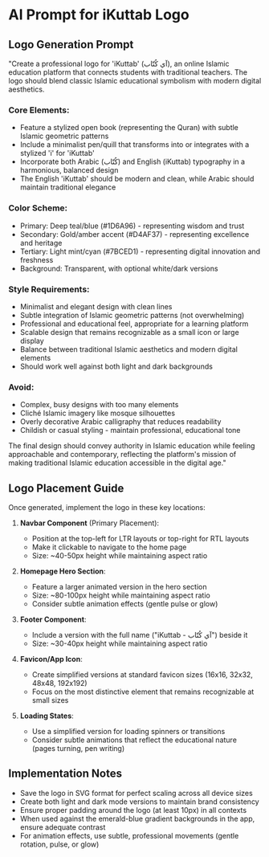 # AI Prompt for iKuttab Logo

## Logo Generation Prompt

"Create a professional logo for 'iKuttab' (آي كُتّاب), an online Islamic education platform that connects students with traditional teachers. The logo should blend classic Islamic educational symbolism with modern digital aesthetics.

### Core Elements:
- Feature a stylized open book (representing the Quran) with subtle Islamic geometric patterns
- Include a minimalist pen/quill that transforms into or integrates with a stylized 'i' for 'iKuttab'
- Incorporate both Arabic (كُتّاب) and English (iKuttab) typography in a harmonious, balanced design
- The English 'iKuttab' should be modern and clean, while Arabic should maintain traditional elegance

### Color Scheme:
- Primary: Deep teal/blue (#1D6A96) - representing wisdom and trust
- Secondary: Gold/amber accent (#D4AF37) - representing excellence and heritage
- Tertiary: Light mint/cyan (#7BCED1) - representing digital innovation and freshness
- Background: Transparent, with optional white/dark versions

### Style Requirements:
- Minimalist and elegant design with clean lines
- Subtle integration of Islamic geometric patterns (not overwhelming)
- Professional and educational feel, appropriate for a learning platform
- Scalable design that remains recognizable as a small icon or large display
- Balance between traditional Islamic aesthetics and modern digital elements
- Should work well against both light and dark backgrounds

### Avoid:
- Complex, busy designs with too many elements
- Cliché Islamic imagery like mosque silhouettes
- Overly decorative Arabic calligraphy that reduces readability
- Childish or casual styling - maintain professional, educational tone

The final design should convey authority in Islamic education while feeling approachable and contemporary, reflecting the platform's mission of making traditional Islamic education accessible in the digital age."

## Logo Placement Guide

Once generated, implement the logo in these key locations:

1. **Navbar Component** (Primary Placement):
   - Position at the top-left for LTR layouts or top-right for RTL layouts
   - Make it clickable to navigate to the home page
   - Size: ~40-50px height while maintaining aspect ratio

2. **Homepage Hero Section**:
   - Feature a larger animated version in the hero section
   - Size: ~80-100px height while maintaining aspect ratio
   - Consider subtle animation effects (gentle pulse or glow)

3. **Footer Component**:
   - Include a version with the full name ("iKuttab - آي كُتّاب") beside it
   - Size: ~30-40px height while maintaining aspect ratio

4. **Favicon/App Icon**:
   - Create simplified versions at standard favicon sizes (16x16, 32x32, 48x48, 192x192)
   - Focus on the most distinctive element that remains recognizable at small sizes

5. **Loading States**:
   - Use a simplified version for loading spinners or transitions
   - Consider subtle animations that reflect the educational nature (pages turning, pen writing)

## Implementation Notes

- Save the logo in SVG format for perfect scaling across all device sizes
- Create both light and dark mode versions to maintain brand consistency
- Ensure proper padding around the logo (at least 10px) in all contexts
- When used against the emerald-blue gradient backgrounds in the app, ensure adequate contrast
- For animation effects, use subtle, professional movements (gentle rotation, pulse, or glow)